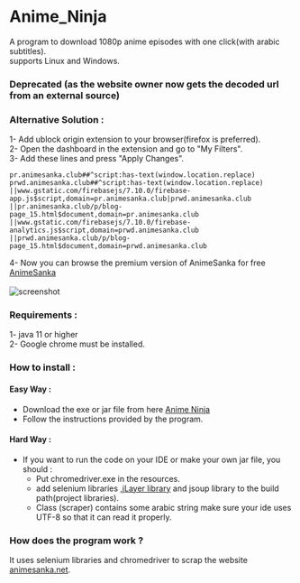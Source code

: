 # Anime_Ninja
 A program to download 1080p anime episodes with one click(with arabic subtitles).<br/>
 supports Linux and Windows.
 <br>
 ### Deprecated (as the website owner now gets the decoded url from an external source)
 ### Alternative Solution :
 1- Add ublock origin extension to your browser(firefox is preferred).
 <br>
 2- Open the dashboard in the extension and go to "My Filters".
 <br>
 3- Add these lines and press "Apply Changes".
  ```
pr.animesanka.club##^script:has-text(window.location.replace)
prwd.animesanka.club##^script:has-text(window.location.replace)
||www.gstatic.com/firebasejs/7.10.0/firebase-app.js$script,domain=pr.animesanka.club|prwd.animesanka.club
||pr.animesanka.club/p/blog-page_15.html$document,domain=pr.animesanka.club
||www.gstatic.com/firebasejs/7.10.0/firebase-analytics.js$script,domain=prwd.animesanka.club
||prwd.animesanka.club/p/blog-page_15.html$document,domain=prwd.animesanka.club

  ```
 4- Now you can browse the premium version of AnimeSanka for free [AnimeSanka](https://pr.animesanka.club/)
 <br><br>
 ![screenshot](https://user-images.githubusercontent.com/54943086/78883666-166b5680-7a5a-11ea-8e03-78b3e9cb4195.png)
### Requirements :
 1- java 11 or higher <br/>
 2- Google chrome must be installed.

### How to install :
####  Easy Way :
 * Download the exe or jar file from here [Anime Ninja](https://github.com/khalidwaleed0/Anime_Ninja/releases)
 * Follow the instructions provided by the program.
####  Hard Way :
 * If you want to run the code on your IDE or make your own jar file, you should :
   * Put chromedriver.exe in the resources.
   * add selenium libraries ,[jLayer library](http://www.javazoom.net/javalayer/sources.html) and jsoup library to the build path(project libraries).
   * Class (scraper) contains some arabic string make sure your ide uses UTF-8 so that it can read it properly.
### How does the program work ?
 It uses selenium libraries and chromedriver to scrap the website [animesanka.net](https://www.animesanka.net).
